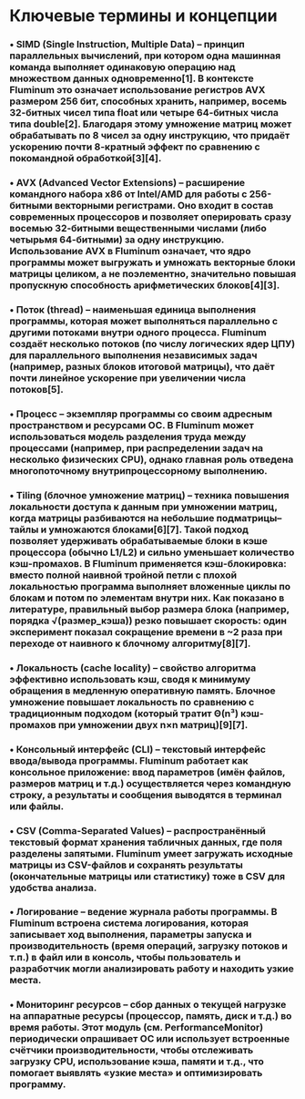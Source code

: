 # Ключевые термины и концепции

### •	SIMD (Single Instruction, Multiple Data) – принцип параллельных вычислений, при котором одна машинная команда выполняет одинаковую операцию над множеством данных одновременно[1]. В контексте Fluminum это означает использование регистров AVX размером 256 бит, способных хранить, например, восемь 32-битных чисел типа float или четыре 64-битных числа типа double[2]. Благодаря этому умножение матриц может обрабатывать по 8 чисел за одну инструкцию, что придаёт ускорению почти 8-кратный эффект по сравнению с покомандной обработкой[3][4].

### •	AVX (Advanced Vector Extensions) – расширение командного набора x86 от Intel/AMD для работы с 256-битными векторными регистрами. Оно входит в состав современных процессоров и позволяет оперировать сразу восемью 32-битными вещественными числами (либо четырьмя 64-битными) за одну инструкцию. Использование AVX в Fluminum означает, что ядро программы может выгружать и умножать векторные блоки матрицы целиком, а не поэлементно, значительно повышая пропускную способность арифметических блоков[4][3].

### •	Поток (thread) – наименьшая единица выполнения программы, которая может выполняться параллельно с другими потоками внутри одного процесса. Fluminum создаёт несколько потоков (по числу логических ядер ЦПУ) для параллельного выполнения независимых задач (например, разных блоков итоговой матрицы), что даёт почти линейное ускорение при увеличении числа потоков[5].

### •	Процесс – экземпляр программы со своим адресным пространством и ресурсами ОС. В Fluminum может использоваться модель разделения труда между процессами (например, при распределении задач на несколько физических CPU), однако главная роль отведена многопоточному внутрипроцессорному выполнению.

### •	Tiling (блочное умножение матриц) – техника повышения локальности доступа к данным при умножении матриц, когда матрицы разбиваются на небольшие подматрицы–тайлы и умножаются блоками[6][7]. Такой подход позволяет удерживать обрабатываемые блоки в кэше процессора (обычно L1/L2) и сильно уменьшает количество кэш-промахов. В Fluminum применяется кэш-блокировка: вместо полной наивной тройной петли с плохой локальностью программа выполняет вложенные циклы по блокам и потом по элементам внутри них. Как показано в литературе, правильный выбор размера блока (например, порядка √(размер_кэша)) резко повышает скорость: один эксперимент показал сокращение времени в ~2 раза при переходе от наивного к блочному алгоритму[8][7].

### •	Локальность (cache locality) – свойство алгоритма эффективно использовать кэш, сводя к минимуму обращения в медленную оперативную память. Блочное умножение повышает локальность по сравнению с традиционным подходом (который тратит Θ(n³) кэш-промахов при умножении двух n×n матриц)[9][7].

### •	Консольный интерфейс (CLI) – текстовый интерфейс ввода/вывода программы. Fluminum работает как консольное приложение: ввод параметров (имён файлов, размеров матриц и т.д.) осуществляется через командную строку, а результаты и сообщения выводятся в терминал или файлы.

### •	CSV (Comma-Separated Values) – распространённый текстовый формат хранения табличных данных, где поля разделены запятыми. Fluminum умеет загружать исходные матрицы из CSV-файлов и сохранять результаты (окончательные матрицы или статистику) тоже в CSV для удобства анализа.

### •	Логирование – ведение журнала работы программы. В Fluminum встроена система логирования, которая записывает ход выполнения, параметры запуска и производительность (время операций, загрузку потоков и т.п.) в файл или в консоль, чтобы пользователь и разработчик могли анализировать работу и находить узкие места.

### •	Мониторинг ресурсов – сбор данных о текущей нагрузке на аппаратные ресурсы (процессор, память, диск и т.д.) во время работы. Этот модуль (см. PerformanceMonitor) периодически опрашивает ОС или использует встроенные счётчики производительности, чтобы отслеживать загрузку CPU, использование кэша, памяти и т.д., что помогает выявлять «узкие места» и оптимизировать программу.
